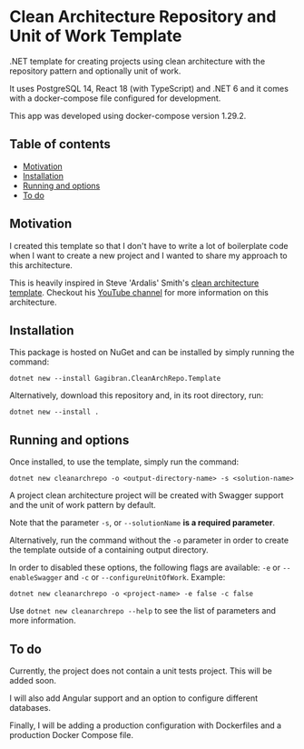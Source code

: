 # Clean Architecture Repository and Unit of Work Template

.NET template for creating projects using clean architecture with the repository pattern and optionally unit of work.

It uses PostgreSQL 14, React 18 (with TypeScript) and .NET 6 and it comes with a docker-compose file configured for development.

This app was developed using docker-compose version 1.29.2.

## Table of contents

- [Motivation](#motivation)
- [Installation](#installation)
- [Running and options](#running-and-options)
- [To do](#to-do)

## Motivation

I created this template so that I don't have to write a lot of boilerplate code when I want to create a new project and I wanted to share my approach to this architecture.

This is heavily inspired in Steve 'Ardalis' Smith's [clean architecture template](https://github.com/ardalis/CleanArchitecture). Checkout his [YouTube channel](https://www.youtube.com/c/Ardalis) for more information on this architecture.

## Installation

This package is hosted on NuGet and can be installed by simply running the command:

`dotnet new --install Gagibran.CleanArchRepo.Template`

Alternatively, download this repository and, in its root directory, run:

`dotnet new --install .`

## Running and options

Once installed, to use the template, simply run the command:

`dotnet new cleanarchrepo -o <output-directory-name> -s <solution-name>`

A project clean architecture project will be created with Swagger support and the unit of work pattern by default.

Note that the parameter `-s`, or `--solutionName` **is a required parameter**.

Alternatively, run the command without the `-o` parameter in order to create the template outside of a containing output directory.

In order to disabled these options, the following flags are available: `-e` or `--enableSwagger` and `-c` or `--configureUnitOfWork`. Example:

`dotnet new cleanarchrepo -o <project-name> -e false -c false`

Use `dotnet new cleanarchrepo --help` to see the list of parameters and more information.

## To do

Currently, the project does not contain a unit tests project. This will be added soon.

I will also add Angular support and an option to configure different databases.

Finally, I will be adding a production configuration with Dockerfiles and a production Docker Compose file.